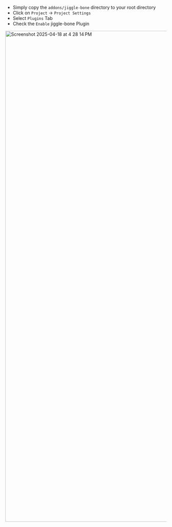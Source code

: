 - Simply copy the `addons/jiggle-bone` directory to your root directory 
- Click on `Project` -> `Project Settings`
- Select `Plugins` Tab
- Check the `Enable` jiggle-bone Plugin

<img width="1535" alt="Screenshot 2025-04-18 at 4 28 14 PM" src="https://github.com/user-attachments/assets/163aeb5d-6da0-40ef-939e-ecf64e5d276f" />
